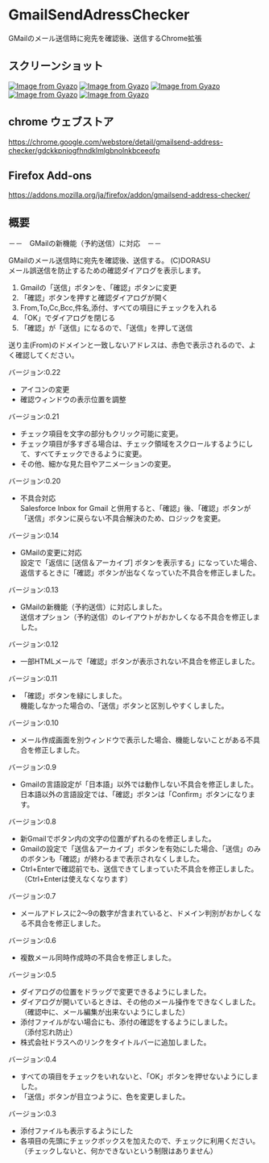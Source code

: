 # GmailSendAdressChecker
GMailのメール送信時に宛先を確認後、送信するChrome拡張

## スクリーンショット
[![Image from Gyazo](https://i.gyazo.com/45531e2e48c6074d3c0a51b28f925168.png)](https://gyazo.com/45531e2e48c6074d3c0a51b28f925168)
[![Image from Gyazo](https://i.gyazo.com/4efed341dc98d8ebe40b062e28c8717b.png)](https://gyazo.com/4efed341dc98d8ebe40b062e28c8717b)
[![Image from Gyazo](https://i.gyazo.com/ee98ddd7fce900f70166bf00ece585f4.png)](https://gyazo.com/ee98ddd7fce900f70166bf00ece585f4)
[![Image from Gyazo](https://i.gyazo.com/297135e60081e9ec6ed253bf5717b810.png)](https://gyazo.com/297135e60081e9ec6ed253bf5717b810)
[![Image from Gyazo](https://i.gyazo.com/8af5483f98090a2be5a25ae91285cc81.png)](https://gyazo.com/8af5483f98090a2be5a25ae91285cc81)

## chrome ウェブストア
 https://chrome.google.com/webstore/detail/gmailsend-address-checker/gdckkpniogfhndklmlgbnolnkbceeofp

## Firefox Add-ons
 https://addons.mozilla.org/ja/firefox/addon/gmailsend-address-checker/


## 概要
－－　GMailの新機能（予約送信）に対応　－－

GMailのメール送信時に宛先を確認後、送信する。 (C)DORASU  
メール誤送信を防止するための確認ダイアログを表示します。  
  
1. Gmailの「送信」ボタンを、「確認」ボタンに変更
2. 「確認」ボタンを押すと確認ダイアログが開く
3. From,To,Cc,Bcc,件名,添付、すべての項目にチェックを入れる
4. 「OK」でダイアログを閉じる
5. 「確認」が「送信」になるので、「送信」を押して送信
  
送り主(From)のドメインと一致しないアドレスは、赤色で表示されるので、よく確認してください。

バージョン:0.22
* アイコンの変更
* 確認ウィンドウの表示位置を調整

バージョン:0.21
* チェック項目を文字の部分もクリック可能に変更。
* チェック項目が多すぎる場合は、チェック領域をスクロールするようにして、すべてチェックできるように変更。
* その他、細かな見た目やアニメーションの変更。

バージョン:0.20
* 不具合対応  
  Salesforce Inbox for Gmail と併用すると、「確認」後、「確認」ボタンが「送信」ボタンに戻らない不具合解決のため、ロジックを変更。 

バージョン:0.14 
* GMailの変更に対応  
  設定で「返信に [送信＆アーカイブ] ボタンを表示する」になっていた場合、返信するときに「確認」ボタンが出なくなっていた不具合を修正しました。

バージョン:0.13  
* GMailの新機能（予約送信）に対応しました。  
  送信オプション（予約送信）のレイアウトがおかしくなる不具合を修正しました。

バージョン:0.12  
* 一部HTMLメールで「確認」ボタンが表示されない不具合を修正しました。

バージョン:0.11  
* 「確認」ボタンを緑にしました。  
  機能しなかった場合の、「送信」ボタンと区別しやすくしました。
  
バージョン:0.10  
* メール作成画面を別ウィンドウで表示した場合、機能しないことがある不具合を修正しました。  

バージョン:0.9  
* Gmailの言語設定が「日本語」以外では動作しない不具合を修正しました。 
  日本語以外の言語設定では、「確認」ボタンは「Confirm」ボタンになります。
  
バージョン:0.8  
* 新Gmailでボタン内の文字の位置がずれるのを修正しました。  
* Gmailの設定で「送信＆アーカイブ」ボタンを有効にした場合、「送信」のみのボタンも「確認」が終わるまで表示されなくしました。  
* Ctrl+Enterで確認前でも、送信できてしまっていた不具合を修正しました。  
  （Ctrl+Enterは使えなくなります）  
  
バージョン:0.7  
* メールアドレスに2～9の数字が含まれていると、ドメイン判別がおかしくなる不具合を修正しました。  
  
バージョン:0.6  
* 複数メール同時作成時の不具合を修正しました。  
  
バージョン:0.5  
* ダイアログの位置をドラッグで変更できるようにしました。  
* ダイアログが開いているときは、その他のメール操作をできなくしました。   
  （確認中に、メール編集が出来ないようにしました）  
* 添付ファイルがない場合にも、添付の確認をするようにしました。  
  （添付忘れ防止）  
* 株式会社ドラスへのリンクをタイトルバーに追加しました。  
  
バージョン:0.4  
* すべての項目をチェックをいれないと、「OK」ボタンを押せないようにしました。  
* 「送信」ボタンが目立つように、色を変更しました。  
  
バージョン:0.3  
* 添付ファイルも表示するようにした  
* 各項目の先頭にチェックボックスを加えたので、チェックに利用ください。  
  （チェックしないと、何かできないという制限はありません）  

